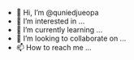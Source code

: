 - 👋 Hi, I’m @quniedjueopa
- 👀 I’m interested in ...
- 🌱 I’m currently learning ...
- 💞️ I’m looking to collaborate on ...
- 📫 How to reach me ...

<!---
quniedjueopa/quniedjueopa is a ✨ special ✨ repository because its `README.md` (this file) appears on your GitHub profile.
You can click the Preview link to take a look at your changes.
--->
